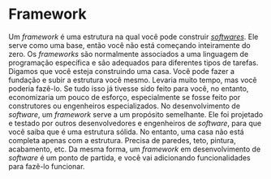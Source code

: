 # Framework 

Um _framework_ é uma estrutura na qual você pode construir [_softwares_](Software.md). Ele serve como uma base, então você não está começando inteiramente do zero. Os _frameworks_ são normalmente associados a uma linguagem de programação específica e são adequados para diferentes tipos de tarefas. Digamos que você esteja construindo uma casa. Você pode fazer a fundação e subir a estrutura você mesmo. Levaria muito tempo, mas você poderia fazê-lo. Se tudo isso já tivesse sido feito para você, no entanto, economizaria um pouco de esforço, especialmente se fosse feito por construtores ou engenheiros especializados. No desenvolvimento de _software_, um _framework_ serve a um propósito semelhante. Ele foi projetado e testado por outros desenvolvedores e engenheiros de _software_, para que você saiba que é uma estrutura sólida. No entanto, uma casa não está completa apenas com a estrutura. Precisa de paredes, teto, pintura, acabamento, etc. Da mesma forma, um _framework_ em desenvolvimento de _software_ é um ponto de partida, e você vai adicionando funcionalidades para fazê-lo funcionar.
